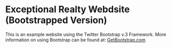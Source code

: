 # Exceptional Realty Webdsite (Bootstrapped Version)

This is an example website using the Twitter Bootstrap v.3 Framework.
More information on using Bootstrap can be found at:
[GetBootstrap.com](http://getbootstrap.com)